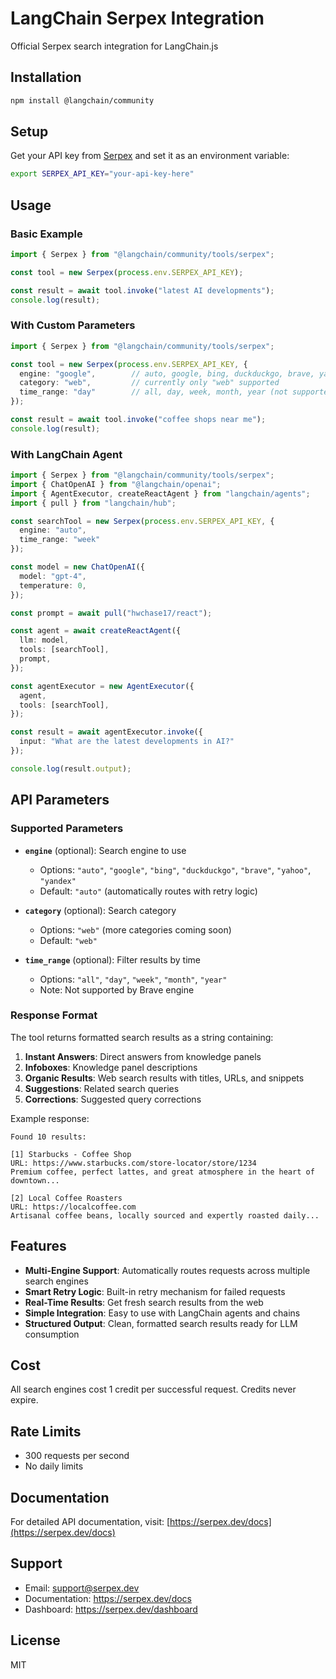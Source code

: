 # LangChain Serpex Integration

Official Serpex search integration for LangChain.js

## Installation

```bash
npm install @langchain/community
```

## Setup

Get your API key from [Serpex](https://serpex.dev) and set it as an environment variable:

```bash
export SERPEX_API_KEY="your-api-key-here"
```

## Usage

### Basic Example

```typescript
import { Serpex } from "@langchain/community/tools/serpex";

const tool = new Serpex(process.env.SERPEX_API_KEY);

const result = await tool.invoke("latest AI developments");
console.log(result);
```

### With Custom Parameters

```typescript
import { Serpex } from "@langchain/community/tools/serpex";

const tool = new Serpex(process.env.SERPEX_API_KEY, {
  engine: "google",        // auto, google, bing, duckduckgo, brave, yahoo, yandex
  category: "web",         // currently only "web" supported
  time_range: "day"        // all, day, week, month, year (not supported by Brave)
});

const result = await tool.invoke("coffee shops near me");
console.log(result);
```

### With LangChain Agent

```typescript
import { Serpex } from "@langchain/community/tools/serpex";
import { ChatOpenAI } from "@langchain/openai";
import { AgentExecutor, createReactAgent } from "langchain/agents";
import { pull } from "langchain/hub";

const searchTool = new Serpex(process.env.SERPEX_API_KEY, {
  engine: "auto",
  time_range: "week"
});

const model = new ChatOpenAI({
  model: "gpt-4",
  temperature: 0,
});

const prompt = await pull("hwchase17/react");

const agent = await createReactAgent({
  llm: model,
  tools: [searchTool],
  prompt,
});

const agentExecutor = new AgentExecutor({
  agent,
  tools: [searchTool],
});

const result = await agentExecutor.invoke({
  input: "What are the latest developments in AI?"
});

console.log(result.output);
```

## API Parameters

### Supported Parameters

- **`engine`** (optional): Search engine to use
  - Options: `"auto"`, `"google"`, `"bing"`, `"duckduckgo"`, `"brave"`, `"yahoo"`, `"yandex"`
  - Default: `"auto"` (automatically routes with retry logic)

- **`category`** (optional): Search category
  - Options: `"web"` (more categories coming soon)
  - Default: `"web"`

- **`time_range`** (optional): Filter results by time
  - Options: `"all"`, `"day"`, `"week"`, `"month"`, `"year"`
  - Note: Not supported by Brave engine

### Response Format

The tool returns formatted search results as a string containing:

1. **Instant Answers**: Direct answers from knowledge panels
2. **Infoboxes**: Knowledge panel descriptions
3. **Organic Results**: Web search results with titles, URLs, and snippets
4. **Suggestions**: Related search queries
5. **Corrections**: Suggested query corrections

Example response:
```
Found 10 results:

[1] Starbucks - Coffee Shop
URL: https://www.starbucks.com/store-locator/store/1234
Premium coffee, perfect lattes, and great atmosphere in the heart of downtown...

[2] Local Coffee Roasters
URL: https://localcoffee.com
Artisanal coffee beans, locally sourced and expertly roasted daily...
```

## Features

- **Multi-Engine Support**: Automatically routes requests across multiple search engines
- **Smart Retry Logic**: Built-in retry mechanism for failed requests
- **Real-Time Results**: Get fresh search results from the web
- **Simple Integration**: Easy to use with LangChain agents and chains
- **Structured Output**: Clean, formatted search results ready for LLM consumption

## Cost

All search engines cost 1 credit per successful request. Credits never expire.

## Rate Limits

- 300 requests per second
- No daily limits

## Documentation

For detailed API documentation, visit: [https://serpex.dev/docs](https://serpex.dev/docs)

## Support

- Email: support@serpex.dev
- Documentation: https://serpex.dev/docs
- Dashboard: https://serpex.dev/dashboard

## License

MIT

